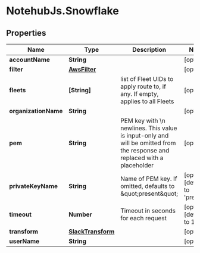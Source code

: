 # NotehubJs.Snowflake

## Properties

| Name                 | Type                                    | Description                                                                                                               | Notes                                     |
| -------------------- | --------------------------------------- | ------------------------------------------------------------------------------------------------------------------------- | ----------------------------------------- |
| **accountName**      | **String**                              |                                                                                                                           | [optional]                                |
| **filter**           | [**AwsFilter**](AwsFilter.md)           |                                                                                                                           | [optional]                                |
| **fleets**           | **[String]**                            | list of Fleet UIDs to apply route to, if any. If empty, applies to all Fleets                                             | [optional]                                |
| **organizationName** | **String**                              |                                                                                                                           | [optional]                                |
| **pem**              | **String**                              | PEM key with \\n newlines. This value is input-only and will be omitted from the response and replaced with a placeholder | [optional]                                |
| **privateKeyName**   | **String**                              | Name of PEM key. If omitted, defaults to \&quot;present\&quot;                                                            | [optional] [default to &#39;present&#39;] |
| **timeout**          | **Number**                              | Timeout in seconds for each request                                                                                       | [optional] [default to 15]                |
| **transform**        | [**SlackTransform**](SlackTransform.md) |                                                                                                                           | [optional]                                |
| **userName**         | **String**                              |                                                                                                                           | [optional]                                |
